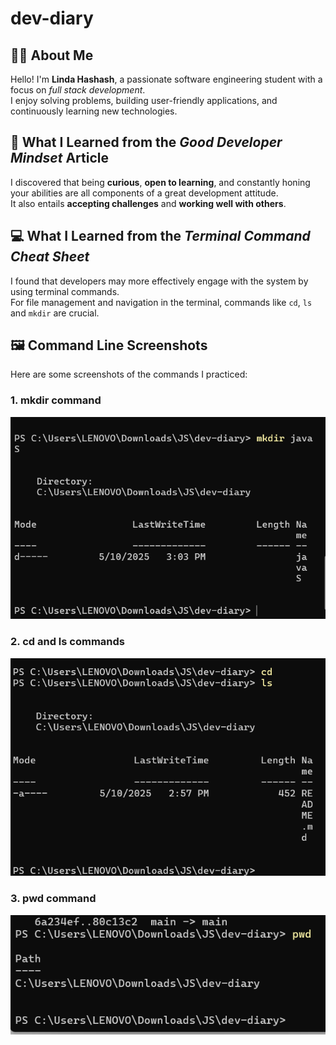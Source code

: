 # dev-diary

## 👩‍💻 About Me

Hello! I'm **Linda Hashash**, a passionate software engineering student with a focus on *full stack development*.  
I enjoy solving problems, building user-friendly applications, and continuously learning new technologies.

## 🌱 What I Learned from the *Good Developer Mindset* Article  

I discovered that being **curious**, **open to learning**, and constantly honing your abilities are all components of a great development attitude.  
It also entails **accepting challenges** and **working well with others**.

## 💻 What I Learned from the *Terminal Command Cheat Sheet*  

I found that developers may more effectively engage with the system by using terminal commands.  
For file management and navigation in the terminal, commands like `cd`, `ls` and `mkdir` are crucial.

## 🖼️ Command Line Screenshots

Here are some screenshots of the commands I practiced:

### 1. mkdir command
![mkdir command](mkdir.png)

### 2. cd and ls commands
![cd and ls commands](cdLs.png)

### 3. pwd command
![pwd command](pwd.png)

